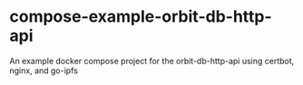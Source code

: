 # compose-example-orbit-db-http-api
An example docker compose project for the orbit-db-http-api using certbot, nginx, and go-ipfs
